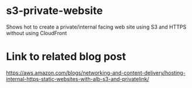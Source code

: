 # s3-private-website
Shows hot to create a private/internal facing web site using S3 and HTTPS without using CloudFront

# Link to related blog post
https://aws.amazon.com/blogs/networking-and-content-delivery/hosting-internal-https-static-websites-with-alb-s3-and-privatelink/